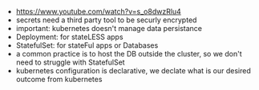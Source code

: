 - https://www.youtube.com/watch?v=s_o8dwzRlu4
- secrets need a third party tool to be securly encrypted
- important: kubernetes doesn't manage data persistance
- Deployment: for stateLESS apps
- StatefulSet: for stateFul apps or Databases
- a common practice is to host the DB outside the cluster, so we don't need to struggle with StatefulSet
- kubernetes configuration is declarative, we declate what is our desired outcome from kubernetes 